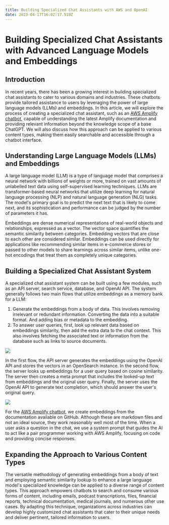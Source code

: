 ```yaml
---
title: Building Specialized Chat Assistants with AWS and OpenAI
date: 2023-04-17T16:02:17.518Z
---
```

# Building Specialized Chat Assistants with Advanced Language Models and Embeddings

## Introduction

In recent years, there has been a growing interest in building specialized chat assistants to cater to various domains and industries. These chatbots provide tailored assistance to users by leveraging the power of large language models (LLMs) and embeddings. In this article, we will explore the process of creating a specialized chat assistant, such as an [AWS Amplify chatbot](https://main.d2psigfonv0s2q.amplifyapp.com/), capable of understanding the latest Amplify documentation and providing relevant information beyond the knowledge scope of a base ChatGPT. We will also discuss how this approach can be applied to various content types, making them easily searchable and accessible through a chatbot interface.

## Understanding Large Language Models (LLMs) and Embeddings

A large language model (LLM) is a type of language model that comprises a neural network with billions of weights or more, trained on vast amounts of unlabelled text data using self-supervised learning techniques. LLMs are transformer-based neural networks that utilize deep learning for natural language processing (NLP) and natural language generation (NLG) tasks. The model's primary goal is to predict the next text that is likely to come next, and its sophistication and performance can be judged by the number of parameters it has.

Embeddings are dense numerical representations of real-world objects and relationships, expressed as a vector. The vector space quantifies the semantic similarity between categories. Embedding vectors that are close to each other are considered similar. Embeddings can be used directly for applications like recommending similar items in e-commerce stores or passed to other models to share learnings across similar items, unlike one-hot encodings that treat them as completely unique categories.

## Building a Specialized Chat Assistant System

A specialized chat assistant system can be built using a few modules, such as an API server, search service, database, and OpenAI API. The system generally follows two main flows that utilize embeddings as a memory bank for a LLM:

1. Generate the embeddings from a body of data. This involves removing irrelevant or redundant information. Converting the data into a suitable format. And adding bias or metadata to the embedding. 
2. To answer user queries, first, look up relevant data based on embeddings similarity, then add the extra data to the chat context. This also involves fetching the associated text or information from the database such as links to source documents.

![](img/screely-1681747267204.png)

In the first flow, the API server generates the embeddings using the OpenAI API and stores the vectors in an OpenSearch instance. In the second flow, the server looks up embeddings for a user query based on cosine similarity. The server then creates a meta prompt that includes the looked-up text from embeddings and the original user query. Finally, the server uses the OpenAI API to generate text completion, which should answer the user's original query.

![](img/screely-1681747061759.png)

For the [AWS Amplify chatbot](https://main.d2psigfonv0s2q.amplifyapp.com/), we create embeddings from the documentation available on GitHub. Although these are markdown files and not an ideal source, they work reasonably well most of the time. When a user asks a question in the chat, we use a system prompt that guides the AI to act like a pair programmer working with AWS Amplify, focusing on code and providing concise responses.

## Expanding the Approach to Various Content Types

The versatile methodology of generating embeddings from a body of text and employing semantic similarity lookup to enhance a large language model's specialized knowledge can be applied to a diverse range of content types. This approach empowers chatbots to search and consume various forms of content, including emails, podcast transcriptions, files, financial reports, technical documentation, medical journals, and numerous other use cases. By adapting this technique, organizations across industries can develop highly customized chat assistants that cater to their unique needs and deliver pertinent, tailored information to users.